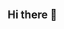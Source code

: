 ## Hi there 👋

<!--
**GizmoTiger97/GizmoTiger97** is a ✨ _special_ ✨ repository because its `README.md` (this file) appears on your GitHub profile.

Here are some ideas to get you started:

- 🔭 I’m currently working on programming module
- 🌱 I’m currently learning about Computers
- 👯 I’m looking to collaborate on a song
- 🤔 I’m looking for help with finding my keys
- 💬 Ask me about my cat
- 📫 How to reach me: Close your eyes and say my name 3 times.
- 😄 Pronouns: MALE MAN
- ⚡ Fun fact: A baby kangaroo is called a joey.
-->
